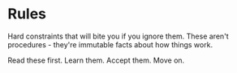 # Rules

Hard constraints that will bite you if you ignore them. These aren't procedures - they're immutable facts about how things work.

Read these first. Learn them. Accept them. Move on.